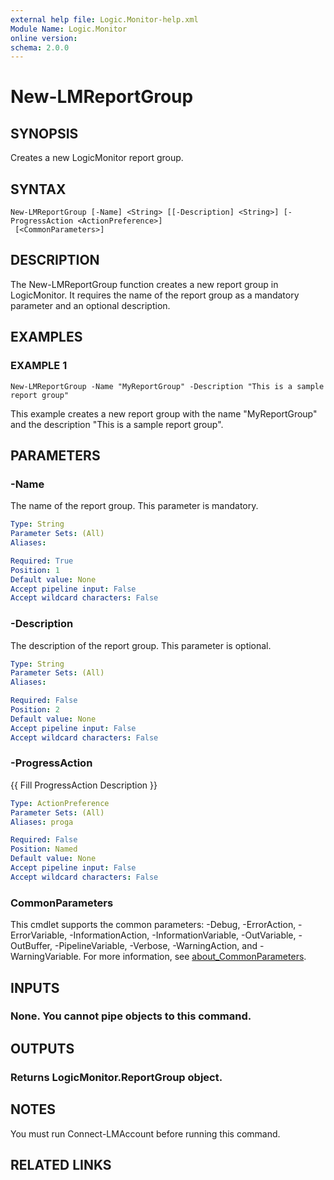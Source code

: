 ```yaml
---
external help file: Logic.Monitor-help.xml
Module Name: Logic.Monitor
online version:
schema: 2.0.0
---
```


# New-LMReportGroup

## SYNOPSIS
Creates a new LogicMonitor report group.

## SYNTAX

```
New-LMReportGroup [-Name] <String> [[-Description] <String>] [-ProgressAction <ActionPreference>]
 [<CommonParameters>]
```

## DESCRIPTION
The New-LMReportGroup function creates a new report group in LogicMonitor.
It requires the name of the report group as a mandatory parameter and an optional description.

## EXAMPLES

### EXAMPLE 1
```
New-LMReportGroup -Name "MyReportGroup" -Description "This is a sample report group"
```

This example creates a new report group with the name "MyReportGroup" and the description "This is a sample report group".

## PARAMETERS

### -Name
The name of the report group.
This parameter is mandatory.

```yaml
Type: String
Parameter Sets: (All)
Aliases:

Required: True
Position: 1
Default value: None
Accept pipeline input: False
Accept wildcard characters: False
```

### -Description
The description of the report group.
This parameter is optional.

```yaml
Type: String
Parameter Sets: (All)
Aliases:

Required: False
Position: 2
Default value: None
Accept pipeline input: False
Accept wildcard characters: False
```

### -ProgressAction
{{ Fill ProgressAction Description }}

```yaml
Type: ActionPreference
Parameter Sets: (All)
Aliases: proga

Required: False
Position: Named
Default value: None
Accept pipeline input: False
Accept wildcard characters: False
```

### CommonParameters
This cmdlet supports the common parameters: -Debug, -ErrorAction, -ErrorVariable, -InformationAction, -InformationVariable, -OutVariable, -OutBuffer, -PipelineVariable, -Verbose, -WarningAction, and -WarningVariable. For more information, see [about_CommonParameters](http://go.microsoft.com/fwlink/?LinkID=113216).

## INPUTS

### None. You cannot pipe objects to this command.
## OUTPUTS

### Returns LogicMonitor.ReportGroup object.
## NOTES
You must run Connect-LMAccount before running this command.

## RELATED LINKS
